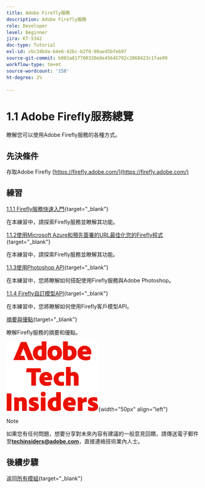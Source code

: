 ```yaml
---
title: Adobe Firefly服務
description: Adobe Firefly服務
role: Developer
level: Beginner
jira: KT-5342
doc-type: Tutorial
exl-id: cbc34bda-64e6-42bc-b2f0-90aed5bfeb97
source-git-commit: b083a817700320e8e45645702c2868423c1fae99
workflow-type: tm+mt
source-wordcount: '158'
ht-degree: 2%

---
```


# 1.1 Adobe Firefly服務總覽

瞭解您可以使用Adobe Firefly服務的各種方式。

## 先決條件

存取Adobe Firefly [https://firefly.adobe.com/](https://firefly.adobe.com/)

## 練習

[1.1.1 Firefly服務快速入門](./ex1.md){target="_blank"}

在本練習中，請探索Firefly服務並瞭解其功能。

[1.1.2使用Microsoft Azure和預先簽署的URL最佳化您的Firefly程式](./ex2.md){target="_blank"}

在本練習中，請探索Firefly服務並瞭解其功能。

[1.1.3使用Photoshop API](./ex3.md){target="_blank"}

在本練習中，您將瞭解如何搭配使用Firefly服務與Adobe Photoshop。

[1.1.4 Firefly自訂模型API](./ex4.md){target="_blank"}

在本練習中，您將瞭解如何使用Firefly客戶模型API。

[摘要與優點](./summary.md){target="_blank"}

瞭解Firefly服務的摘要和優點。

![技術內部人士](./../../../assets/images/techinsiders.png){width="50px" align="left"}

>[!NOTE]
>
>如果您有任何問題，想要分享對未來內容有建議的一般意見回饋，請傳送電子郵件至&#x200B;**techinsiders@adobe.com**，直接連絡技術業內人士。

## 後續步驟

返回[所有模組](../../../overview.md){target="_blank"}
